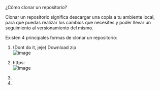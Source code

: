 ¿Cómo clonar un repositorio?

Clonar un repositorio significa descargar una copia a tu ambiente local, para que puedas realizar los cambios que necesites y poder llevar un seguimiento al versionamiento del mismo.

Existen 4 principales formas de clonar un repositorio:
1. (Dont do it, jeje) Download zip  
   ![image](https://github.com/rafaelortegar/starting_with_github/assets/51694410/7d431f44-015a-4ac4-a0fb-4810b697316b)

2. https:  
![image](https://github.com/rafaelortegar/starting_with_github/assets/51694410/b6c54479-86cc-41a9-ad01-df17253019a9)

3. 
4. 



